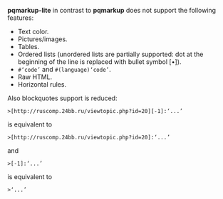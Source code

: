 **pqmarkup-lite** in contrast to **pqmarkup** does not support the following features:
- Text color.
- Pictures/images.
- Tables.
- Ordered lists (unordered lists are partially supported: dot at the beginning of the line is replaced with bullet symbol [•]).
- `#‘code’` and `#(language)‘code’`.
- Raw HTML.
- Horizontal rules.

Also blockquotes support is reduced:
```
>[http://ruscomp.24bb.ru/viewtopic.php?id=20][-1]:‘...’
```
is equivalent to
```
>[http://ruscomp.24bb.ru/viewtopic.php?id=20]:‘...’
```
and
```
>[-1]:‘...’ 
```
is equivalent to
```
>‘...’ 
```
